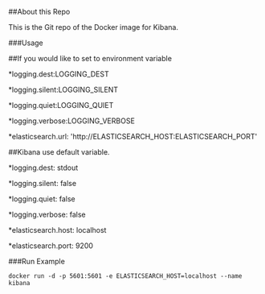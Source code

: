 ##About this Repo 

This is the Git repo of the Docker image for Kibana. 

###Usage 

##If you would like to set to environment variable 

*logging.dest:LOGGING_DEST

*logging.silent:LOGGING_SILENT 

*logging.quiet:LOGGING_QUIET  

*logging.verbose:LOGGING_VERBOSE 

*elasticsearch.url: 'http://ELASTICSEARCH_HOST:ELASTICSEARCH_PORT'


##Kibana use default variable.

*logging.dest: stdout

*logging.silent: false

*logging.quiet: false

*logging.verbose: false

*elasticsearch.host: localhost

*elasticsearch.port: 9200

###Run Example

`docker run -d -p 5601:5601 -e ELASTICSEARCH_HOST=localhost --name kibana`
